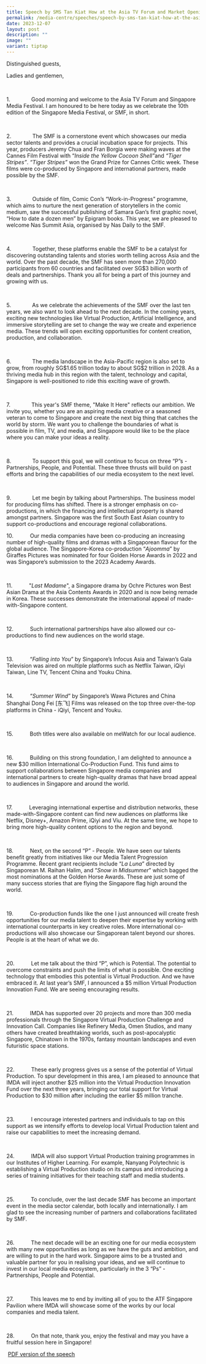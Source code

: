 ```yaml
---
title: Speech by SMS Tan Kiat How at the Asia TV Forum and Market Opening Ceremony
permalink: /media-centre/speeches/speech-by-sms-tan-kiat-how-at-the-asia-tv-forum-and-market-opening-ceremony/
date: 2023-12-07
layout: post
description: ""
image: ""
variant: tiptap
---
```

<p>Distinguished guests,</p><p>Ladies and gentlemen,</p><p>&nbsp;</p><p>1.&nbsp;&nbsp;&nbsp;&nbsp;&nbsp;&nbsp;&nbsp;&nbsp;&nbsp;&nbsp;&nbsp;&nbsp;&nbsp; Good morning and welcome to the Asia TV Forum and Singapore Media Festival. I am honoured to be here today as we celebrate the 10th edition of the Singapore Media Festival, or SMF, in short.</p><p>&nbsp;</p><p>2.&nbsp;&nbsp;&nbsp;&nbsp;&nbsp;&nbsp;&nbsp;&nbsp;&nbsp;&nbsp;&nbsp;&nbsp;&nbsp; The SMF is a cornerstone event which showcases our media sector talents and provides a crucial incubation space for projects. This year, producers Jeremy Chua and Fran Borgia were making waves at the Cannes Film Festival with “<em>Inside the Yellow Cocoon Shell”</em>and <em>“Tiger Stripes”</em>. <em>“Tiger Stripes”</em> won the Grand Prize for Cannes Critic week. These films were co-produced by Singapore and international partners, made possible by the SMF.</p><p>&nbsp;</p><p>3.&nbsp;&nbsp;&nbsp;&nbsp;&nbsp;&nbsp;&nbsp;&nbsp;&nbsp;&nbsp;&nbsp;&nbsp;&nbsp; Outside of film, Comic Con’s “Work-in-Progress” programme, which aims to nurture the next generation of storytellers in the comic medium, saw the successful publishing of Samara Gan’s first graphic novel, “How to date a dozen men” by Epigram books. This year, we are pleased to welcome Nas Summit Asia, organised by Nas Daily to the SMF.</p><p>&nbsp;</p><p>4.&nbsp;&nbsp;&nbsp;&nbsp;&nbsp;&nbsp;&nbsp;&nbsp;&nbsp;&nbsp;&nbsp;&nbsp;&nbsp; Together, these platforms enable the SMF to be a catalyst for discovering outstanding talents and stories worth telling across Asia and the world. Over the past decade, the SMF has seen more than 270,000 participants from 60 countries and facilitated over SG$3 billion worth of deals and partnerships. Thank you all for being a part of this journey and growing with us.</p><p>&nbsp;</p><p>5.&nbsp;&nbsp;&nbsp;&nbsp;&nbsp;&nbsp;&nbsp;&nbsp;&nbsp;&nbsp;&nbsp;&nbsp;&nbsp; As we celebrate the achievements of the SMF over the last ten years, we also want to look ahead to the next decade. In the coming years, exciting new technologies like Virtual Production, Artificial Intelligence, and immersive storytelling are set to change the way we create and experience media. These trends will open exciting opportunities for content creation, production, and collaboration.</p><p>&nbsp;</p><p>6.&nbsp;&nbsp;&nbsp;&nbsp;&nbsp;&nbsp;&nbsp;&nbsp;&nbsp;&nbsp;&nbsp;&nbsp;&nbsp; The media landscape in the Asia-Pacific region is also set to grow, from roughly SG$1.65 trillion today to about SG$2 trillion in 2028. As a thriving media hub in this region with the talent, technology and capital, Singapore is well-positioned to ride this exciting wave of growth.</p><p>&nbsp;</p><p>7.&nbsp;&nbsp;&nbsp;&nbsp;&nbsp;&nbsp;&nbsp;&nbsp;&nbsp;&nbsp;&nbsp;&nbsp;&nbsp; This year's SMF theme, "Make It Here" reflects our ambition. We invite you, whether you are an aspiring media creative or a seasoned veteran to come to Singapore and create the next big thing that catches the world by storm. We want you to challenge the boundaries of what is possible in film, TV, and media, and Singapore would like to be the place where you can make your ideas a reality.</p><p>&nbsp;</p><p>8.&nbsp;&nbsp;&nbsp;&nbsp;&nbsp;&nbsp;&nbsp;&nbsp;&nbsp;&nbsp;&nbsp;&nbsp;&nbsp; To support this goal, we will continue to focus on three “P”s - Partnerships, People, and Potential. These three thrusts will build on past efforts and bring the capabilities of our media ecosystem to the next level.</p><p>&nbsp;</p><p>9.&nbsp;&nbsp;&nbsp;&nbsp;&nbsp;&nbsp;&nbsp;&nbsp;&nbsp;&nbsp;&nbsp;&nbsp;&nbsp; Let me begin&nbsp;by talking about Partnerships. The business model for producing films has shifted. There is a stronger emphasis on co-productions, in which the financing and intellectual property is shared amongst partners. Singapore was the first South East Asian country to support co-productions and encourage regional collaborations.</p><p>10.&nbsp;&nbsp;&nbsp;&nbsp;&nbsp;&nbsp;&nbsp;&nbsp;&nbsp;&nbsp; Our media companies have been co-producing an increasing number of high-quality films and dramas with a Singaporean flavour for the global audience. The Singapore-Korea co-production “<em>Ajoomma</em>” by Giraffes Pictures was nominated for four Golden Horse Awards in 2022 and was Singapore’s submission to the 2023 Academy Awards.</p><p>&nbsp;</p><p>11.&nbsp;&nbsp;&nbsp;&nbsp;&nbsp;&nbsp;&nbsp;&nbsp;&nbsp;&nbsp; "<em>Last Madame</em>", a Singapore drama by Ochre Pictures won Best Asian Drama at the Asia Contents Awards in 2020 and is now being remade in Korea. These successes demonstrate the international appeal of made-with-Singapore content.</p><p>&nbsp;</p><p>12.&nbsp;&nbsp;&nbsp;&nbsp;&nbsp;&nbsp;&nbsp;&nbsp;&nbsp;&nbsp; Such international partnerships have also allowed our co-productions to find new audiences on the world stage.</p><p>&nbsp;</p><p>13.&nbsp;&nbsp;&nbsp;&nbsp;&nbsp;&nbsp;&nbsp;&nbsp;&nbsp;&nbsp; “<em>Falling into You</em>” by Singapore’s Infocus Asia and Taiwan’s Gala Television was aired on multiple platforms such as Netflix Taiwan, iQiyi Taiwan, Line TV, Tencent China and Youku China.</p><p>&nbsp;</p><p>14.&nbsp;&nbsp;&nbsp;&nbsp;&nbsp;&nbsp;&nbsp;&nbsp;&nbsp;&nbsp; “<em>Summer Wind</em>” by Singapore’s Wawa Pictures and China Shanghai Dong Fei [东飞] Films was released on the top three over-the-top platforms in China - iQiyi, Tencent and Youku.</p><p>&nbsp;</p><p>15.&nbsp;&nbsp;&nbsp;&nbsp;&nbsp;&nbsp;&nbsp;&nbsp;&nbsp;&nbsp; Both titles were also available on meWatch for our local audience.</p><p>&nbsp;</p><p>16.&nbsp;&nbsp;&nbsp;&nbsp;&nbsp;&nbsp;&nbsp;&nbsp;&nbsp;&nbsp; Building on this strong foundation, I am delighted to announce a new $30 million International Co-Production Fund. This fund aims to support collaborations between Singapore media companies and international partners to create high-quality dramas that have broad appeal to audiences in Singapore and around the world.</p><p>&nbsp;</p><p>17.&nbsp;&nbsp;&nbsp;&nbsp;&nbsp;&nbsp;&nbsp;&nbsp;&nbsp;&nbsp; Leveraging international expertise and distribution networks, these made-with-Singapore content can find new audiences on platforms like Netflix, Disney+, Amazon Prime, iQiyi and Viu. At the same time, we hope to bring more high-quality content options to the region and beyond.</p><p>&nbsp;</p><p>18.&nbsp;&nbsp;&nbsp;&nbsp;&nbsp;&nbsp;&nbsp;&nbsp;&nbsp;&nbsp; Next, on the second “P” - People. We have seen our talents benefit greatly from initiatives like our Media Talent Progression Programme. Recent grant recipients include “<em>La Luna</em>” directed by Singaporean M. Raihan Halim, and “<em>Snow in Midsummer</em>” which bagged the most nominations at the Golden Horse Awards. These are just some of many success stories that are flying the Singapore flag high around the world.</p><p>&nbsp;</p><p>19.&nbsp;&nbsp;&nbsp;&nbsp;&nbsp;&nbsp;&nbsp;&nbsp;&nbsp;&nbsp; Co-production funds like the one I just announced will create fresh opportunities for our media talent to deepen their expertise by working with international counterparts in key creative roles. More international co-productions will also showcase our Singaporean talent beyond our shores. People is at the heart of what we do.</p><p>&nbsp;</p><p>20.&nbsp;&nbsp;&nbsp;&nbsp;&nbsp;&nbsp;&nbsp;&nbsp;&nbsp;&nbsp; Let me talk about the third “P”, which is Potential. The potential to overcome constraints and push the limits of what is possible. One exciting technology that embodies this potential is Virtual Production. And we have embraced it. At last year’s SMF, I announced a $5 million Virtual Production Innovation Fund. We are seeing encouraging results.</p><p>&nbsp;</p><p>21.&nbsp;&nbsp;&nbsp;&nbsp;&nbsp;&nbsp;&nbsp;&nbsp;&nbsp;&nbsp; IMDA has supported over 20 projects and more than 300 media professionals through the Singapore Virtual Production Challenge and Innovation Call. Companies like Refinery Media, Omen Studios, and many others have created breathtaking worlds, such as post-apocalyptic Singapore, Chinatown in the 1970s, fantasy mountain landscapes and even futuristic space stations.</p><p>&nbsp;</p><p>22.&nbsp;&nbsp;&nbsp;&nbsp;&nbsp;&nbsp;&nbsp;&nbsp;&nbsp;&nbsp; These early progress gives us a sense of the potential of Virtual Production. To spur development in this area, I am pleased to announce that IMDA will inject another $25 million into the Virtual Production Innovation Fund over the next three years, bringing our total support for Virtual Production to $30 million after including the earlier $5 million tranche.</p><p>&nbsp;</p><p>23.&nbsp;&nbsp;&nbsp;&nbsp;&nbsp;&nbsp;&nbsp;&nbsp;&nbsp;&nbsp; I encourage interested partners and individuals to tap on this support as we intensify efforts to develop local Virtual Production talent and raise our capabilities to meet the increasing demand.</p><p>&nbsp;</p><p>24.&nbsp;&nbsp;&nbsp;&nbsp;&nbsp;&nbsp;&nbsp;&nbsp;&nbsp;&nbsp; IMDA will also support Virtual Production training programmes in our Institutes of Higher Learning. For example, Nanyang Polytechnic is establishing a Virtual Production studio on its campus and introducing a series of training initiatives for their teaching staff and media students.</p><p>&nbsp;</p><p>25.&nbsp;&nbsp;&nbsp;&nbsp;&nbsp;&nbsp;&nbsp;&nbsp;&nbsp;&nbsp; To conclude, over the last decade SMF has become an important event in the media sector calendar, both locally and internationally. I am glad to see the increasing number of partners and collaborations facilitated by SMF.</p><p>&nbsp;</p><p>26.&nbsp;&nbsp;&nbsp;&nbsp;&nbsp;&nbsp;&nbsp;&nbsp;&nbsp;&nbsp; The next decade will be an exciting one for our media ecosystem with many new opportunities as long as we have the guts and ambition, and are willing to put in the hard work. Singapore aims to be a trusted and valuable partner for you in realising your ideas, and we will continue to invest in our local media ecosystem, particularly in the 3 “Ps” - Partnerships, People and Potential.</p><p>&nbsp;</p><p>27.&nbsp;&nbsp;&nbsp;&nbsp;&nbsp;&nbsp;&nbsp;&nbsp;&nbsp;&nbsp; This leaves me to end by inviting all of you to the ATF Singapore Pavilion where IMDA will showcase some of the works by our local companies and media talent.&nbsp;</p><p>&nbsp;</p><p>28.&nbsp;&nbsp;&nbsp;&nbsp;&nbsp;&nbsp;&nbsp;&nbsp;&nbsp;&nbsp; On that note, thank you, enjoy the festival and may you have a fruitful session here in Singapore!</p><p>&nbsp;<a href="/files/Speeches 2023/Speech_by_SMS_Tan_Kiat_How_at_the_Asia_TV_Forum__Market_Opening_Ceremony__6_Dec_.pdf" rel="noopener noreferrer nofollow" target="_blank">PDF version of the speech</a></p>